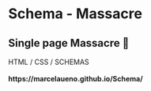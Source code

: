 # Schema - Massacre 
<h2>Single page Massacre 🎸 </h2>
HTML / CSS / SCHEMAS
<br><br>
<strong>https://marcelaueno.github.io/Schema/</strong>
